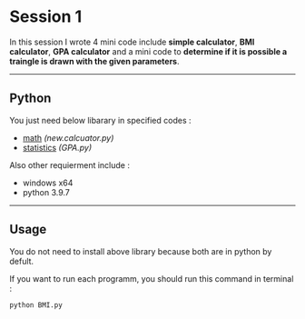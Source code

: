# Session 1

In this session I wrote 4 mini code include **simple calculator**, **BMI calculator**, **GPA calculator** and a mini code to **determine if it is possible a traingle is drawn with the given parameters**.

---

## Python

You just need below libarary in specified codes :

- [math](https://docs.python.org/3/library/math.html) *(new.calcuator.py)* 
- [statistics](https://www.w3schools.com/python/module_statistics.asp) *(GPA.py)*


 Also other requierment include :
 
 - windows x64
 - python 3.9.7

---

## Usage

You do not need to install above library because both are in python by defult.

If you want to run each programm, you should run this command in terminal  :

```
python BMI.py
```
